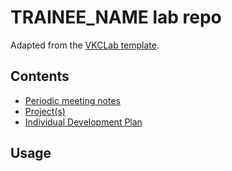 # TRAINEE_NAME lab repo

Adapted from the [VKCLab template](https://github.com/Klepac-Ceraj-Lab/TraineeTemplate).

## Contents

- [Periodic meeting notes](./PeriodicMeetings/)
- [Project(s)](./Projects/)
- [Individual Development Plan](./IDP/)

## Usage